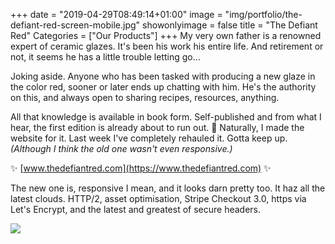 +++
date = "2019-04-29T08:49:14+01:00"
image = "img/portfolio/the-defiant-red-screen-mobile.jpg"
showonlyimage = false
title = "The Defiant Red"
Categories = ["Our Products"]
+++
My very own father is a renowned expert of ceramic glazes. It's been his work his entire life. And retirement or not, it seems he has a little trouble letting go...
<!--more-->

Joking aside. Anyone who has been tasked with producing a new glaze in the color red, sooner or later ends up chatting with him. He's the authority on this, and always open to sharing recipes, resources, anything.

All that knowledge is available in book form. Self-published and from what I hear, the first edition is already about to run out. 🧐 Naturally, I made the website for it. Last week I've completely rehauled it. Gotta keep up. _(Although I think the old one wasn't even responsive.)_

✨ [www.thedefiantred.com](https://www.thedefiantred.com) ✨

The new one is, responsive I mean, and it looks darn pretty too. It haz all the latest clouds. HTTP/2, asset optimisation, Stripe Checkout 3.0, https via Let's Encrypt, and the latest and greatest of secure headers.

<a href="https://www.thedefiantred.com"><img src="/img/portfolio/the-defiant-red-index-desktop.png"></a>
